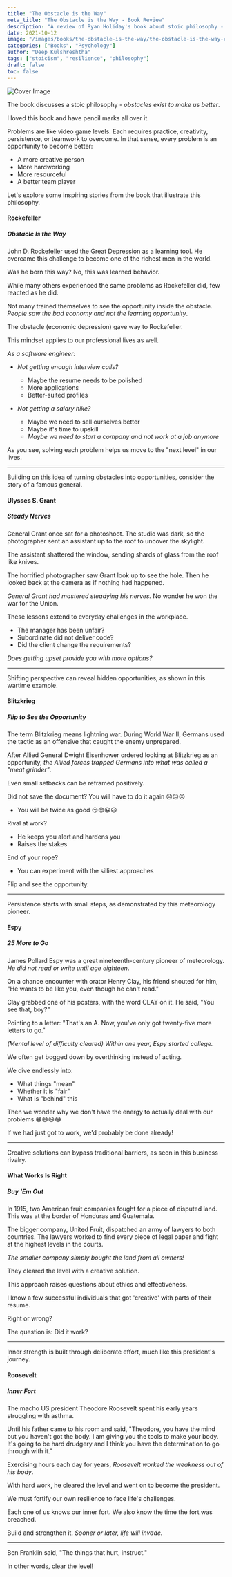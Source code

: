 ```yaml
---
title: "The Obstacle is the Way"
meta_title: "The Obstacle is the Way - Book Review"
description: "A review of Ryan Holiday's book about stoic philosophy - obstacles exist to make us better. Stories of Rockefeller, Grant, and others who turned challenges into opportunities."
date: 2021-10-12
image: "/images/books/the-obstacle-is-the-way/the-obstacle-is-the-way-cover.jpeg"
categories: ["Books", "Psychology"]
author: "Deep Kulshreshtha"
tags: ["stoicism", "resilience", "philosophy"]
draft: false
toc: false
---
```


![Cover Image](/images/books/the-obstacle-is-the-way/the-obstacle-is-the-way-cover.jpeg)

The book discusses a stoic philosophy - *obstacles exist to make us better*.

I loved this book and have pencil marks all over it.

Problems are like video game levels. Each requires practice, creativity, persistence, or teamwork to overcome. In that sense, every problem is an opportunity to become better:

- A more creative person
- More hardworking
- More resourceful
- A better team player

Let's explore some inspiring stories from the book that illustrate this philosophy.

#### Rockefeller

##### Obstacle Is the Way

John D. Rockefeller used the Great Depression as a learning tool. He overcame this challenge to become one of the richest men in the world.

Was he born this way? No, this was learned behavior.

While many others experienced the same problems as Rockefeller did, few reacted as he did.

Not many trained themselves to see the opportunity inside the obstacle. *People saw the bad economy and not the learning opportunity*.

The obstacle (economic depression) gave way to Rockefeller.

This mindset applies to our professional lives as well.

*As a software engineer:*

- *Not getting enough interview calls?*
  - Maybe the resume needs to be polished
  - More applications
  - Better-suited profiles

- *Not getting a salary hike?*
  - Maybe we need to sell ourselves better
  - Maybe it's time to upskill
  - *Maybe we need to start a company and not work at a job anymore*

As you see, solving each problem helps us move to the "next level" in our lives.

---

Building on this idea of turning obstacles into opportunities, consider the story of a famous general.

#### Ulysses S. Grant

##### Steady Nerves

General Grant once sat for a photoshoot. The studio was dark, so the photographer sent an assistant up to the roof to uncover the skylight.

The assistant shattered the window, sending shards of glass from the roof like knives.

The horrified photographer saw Grant look up to see the hole. Then he looked back at the camera as if nothing had happened.

*General Grant had mastered steadying his nerves.* No wonder he won the war for the Union.

These lessons extend to everyday challenges in the workplace.

- The manager has been unfair?
- Subordinate did not deliver code?
- Did the client change the requirements?

*Does getting upset provide you with more options?*

---

Shifting perspective can reveal hidden opportunities, as shown in this wartime example.

#### Blitzkrieg

##### Flip to See the Opportunity

The term Blitzkrieg means lightning war. During World War II, Germans used the tactic as an offensive that caught the enemy unprepared.

After Allied General Dwight Eisenhower ordered looking at Blitzkrieg as an opportunity, *the Allied forces trapped Germans into what was called a "meat grinder"*.

Even small setbacks can be reframed positively.

Did not save the document? You will have to do it again 😞😔😣

- You will be twice as good 😏😊😀😃

Rival at work?

- He keeps you alert and hardens you
- Raises the stakes

End of your rope?

- You can experiment with the silliest approaches

Flip and see the opportunity.

---

Persistence starts with small steps, as demonstrated by this meteorology pioneer.

#### Espy

##### 25 More to Go

James Pollard Espy was a great nineteenth-century pioneer of meteorology. *He did not read or write until age eighteen*.

On a chance encounter with orator Henry Clay, his friend shouted for him, "He wants to be like you, even though he can't read."

Clay grabbed one of his posters, with the word CLAY on it. He said, "You see that, boy?"

Pointing to a letter: "That's an A. Now, you've only got twenty-five more letters to go."

*(Mental level of difficulty cleared) Within one year, Espy started college.*

We often get bogged down by overthinking instead of acting.

We dive endlessly into:

- What things "mean"
- Whether it is "fair"
- What is "behind" this

Then we wonder why we don't have the energy to actually deal with our problems 😁😄😃😂

If we had just got to work, we'd probably be done already!

---

Creative solutions can bypass traditional barriers, as seen in this business rivalry.

#### What Works Is Right

##### Buy 'Em Out

In 1915, two American fruit companies fought for a piece of disputed land. This was at the border of Honduras and Guatemala.

The bigger company, United Fruit, dispatched an army of lawyers to both countries. The lawyers worked to find every piece of legal paper and fight at the highest levels in the courts.

*The smaller company simply bought the land from all owners!*

They cleared the level with a creative solution.

This approach raises questions about ethics and effectiveness.

I know a few successful individuals that got 'creative' with parts of their resume.

Right or wrong?

The question is: Did it work?

---

Inner strength is built through deliberate effort, much like this president's journey.

#### Roosevelt

##### Inner Fort

The macho US president Theodore Roosevelt spent his early years struggling with asthma.

Until his father came to his room and said, "Theodore, you have the mind but you haven't got the body. I am giving you the tools to make your body. It's going to be hard drudgery and I think you have the determination to go through with it."

Exercising hours each day for years, *Roosevelt worked the weakness out of his body*.

With hard work, he cleared the level and went on to become the president.

We must fortify our own resilience to face life's challenges.

Each one of us knows our inner fort. We also know the time the fort was breached.

Build and strengthen it. *Sooner or later, life will invade.*

---

Ben Franklin said, "The things that hurt, instruct."

In other words, clear the level!
